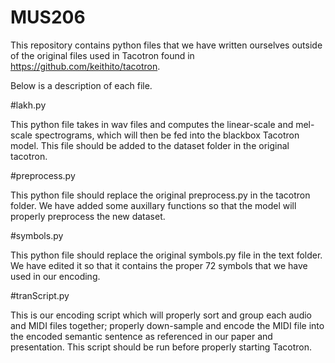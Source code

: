 # MUS206

This repository contains python files that we have written ourselves outside of the original files used in Tacotron found in https://github.com/keithito/tacotron. 

Below is a description of each file. 

#lakh.py

This python file takes in wav files and computes the linear-scale and mel-scale spectrograms, which will then be fed into the blackbox Tacotron model. This file should be added to the dataset folder in the original tacotron.

#preprocess.py

This python file should replace the original preprocess.py in the tacotron folder. We have added some auxillary functions so that the model will properly preprocess the new dataset.

#symbols.py

This python file should replace the original symbols.py file in the text folder. We have edited it so that it contains the proper 72 symbols that we have used in our encoding.

#tranScript.py

This is our encoding script which will properly sort and group each audio and MIDI files together; properly down-sample and encode the MIDI file into the encoded semantic sentence as referenced in our paper and presentation. This script should be run before properly starting Tacotron. 
